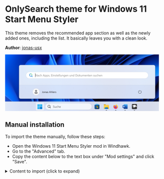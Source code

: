 # OnlySearch theme for Windows 11 Start Menu Styler

This theme removes the recommended app section as well as the newly added ones,
including the list. It basically leaves you with a clean look.

**Author**: [jonas-usx](https://github.com/jonas-usx)

![Screenshot](screenshot.png)
<!--
## Theme selection

The theme is integrated into the mod, and can be simply selected from the mod's
settings:

* Open the Windows 11 Start Menu Styler mod in Windhawk.
* Go to the "Settings" tab.
* Select the theme and save the settings.
-->
## Manual installation

<!-- The theme styles can also be imported manually. To do that, follow these steps: -->
To import the theme manually, follow these steps:

* Open the Windows 11 Start Menu Styler mod in Windhawk.
* Go to the "Advanced" tab.
* Copy the content below to the text box under "Mod settings" and click "Save".

<details>
<summary>Content to import (click to expand)</summary>

```json
{
  "controlStyles[0].target": "StartDocked.StartSizingFrame",
  "controlStyles[0].styles[0]": "MaxHeight=160",
  "controlStyles[1].target": "StartDocked.StartSizingFrame",
  "controlStyles[1].styles[0]": "MinHeight=100",
  "controlStyles[2].target": "Windows.UI.Xaml.Controls.Grid#UndockedRoot",
  "controlStyles[2].styles[0]": "Visibility=Collapsed"
}
```
</details>
